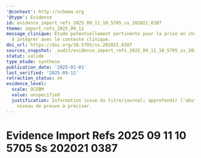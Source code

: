 ```yaml
---
'@context': http://schema.org
'@type': Evidence
id: evidence_import_refs_2025_09_11_10_5705_ss_202021_0387
theme: import_refs_2025_09_11
message_clinique: Étude potentiellement pertinente pour la prise en charge musculosquelettique;
  à intégrer avec le contexte clinique.
doi_url: https://doi.org/10.5705/ss.202021.0387
sources_snapshot: _audit/evidence_import_refs_2025_09_11_10_5705_ss_202021_0387.json
statut: valide
type_etude: synthese
publication_date: '2025-01-01'
last_verified: '2025-09-12'
retraction_status: ok
evidence_level:
  scale: OCEBM
  value: unspecified
  justification: Information issue du titre/journal; approfondir l'abstract pour précision;
    niveau de preuve à préciser.
---
```

# Evidence Import Refs 2025 09 11 10 5705 Ss 202021 0387

